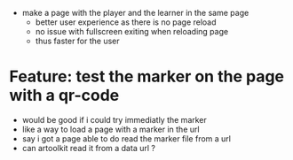 - make a page with the player and the learner in the same page
  - better user experience as there is no page reload
  - no issue with fullscreen exiting when reloading page
  - thus faster for the user

# Feature: test the marker on the page with a qr-code
- would be good if i could try immediatly the marker
- like a way to load a page with a marker in the url
- say i got a page able to do read the marker file from a url
- can artoolkit read it from a data url ?
